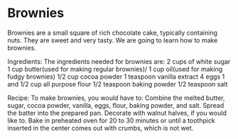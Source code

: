 # Brownies
Brownies are a small square of rich chocolate cake, typically containing nuts.
They are sweet and very tasty.
We are going to learn how to make brownies.

Ingredients:
The ingredients needed for brownies are:
2 cups of white sugar
1 cup butter(used for making regular brownies)/ 1 cup oil(used for making fudgy brownies)
1/2 cup cocoa powder
1 teaspoon vanilla extract
4 eggs
1 and 1/2 cup all purpose flour
1/2 teaspoon baking powder
1/2 teaspoon salt

Recipe:
To make brownies, you would have to:
Combine the melted butter, sugar, cocoa powder, vanilla, eggs, flour, baking powder, and salt. 
Spread the batter into the prepared pan. 
Decorate with walnut halves, if you would like to. 
Bake in preheated oven for 20 to 30 minutes or until a toothpick inserted in the center comes out with crumbs, which is not wet.
